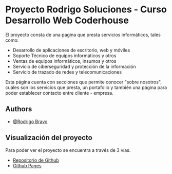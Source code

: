 # Proyecto Rodrigo Soluciones - Curso Desarrollo Web Coderhouse

El proyecto consta de una pagina que presta servicios informáticos, tales como:

- Desarrollo de aplicaciones de escritorio, web y móviles
- Soporte Técnico de equipos informáticos y otros
- Ventas de equipos informáticos, insumos y otros
- Servicio de ciberseguridad y protección de la información
- Servicio de trazado de redes y telecomunicaciones

Esta página cuenta con secciones que permite conocer "sobre nosotros", cuáles son los servicios que presta, un portafolio y también una página para poder establecer contacto entre cliente - empresa.

## Authors

- [@Rodrigo Bravo](https://github.com/rodbravos/)

## Visualización del proyecto

Para poder ver el proyecto se encuentra a través de 3 vías.

- [Repositorio de Github](https://github.com/rodbravos/coderhouse-dw-entrega2-rb)
- [Github Pages](https://rodbravos.github.io/coderhouse-dw-entrega2-rb/)
